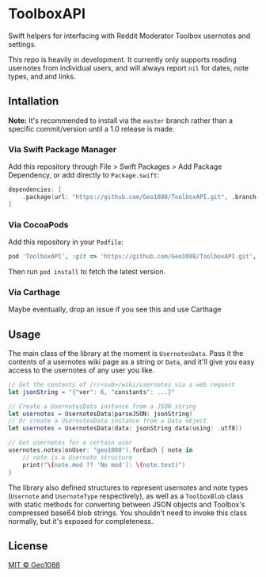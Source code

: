 # ToolboxAPI

Swift helpers for interfacing with Reddit Moderator Toolbox usernotes and settings.

This repo is heavily in development. It currently only supports reading usernotes from individual users, and will always report `nil` for dates, note types, and and links.

## Intallation

**Note:** It's recommended to install via the `master` branch rather than a specific commit/version until a 1.0 release is made.

### Via Swift Package Manager

Add this repository through File > Swift Packages > Add Package Dependency, or add directly to `Package.swift`:

```swift
dependencies: [
    .package(url: "https://github.com/Geo1088/ToolboxAPI.git", .branch("master")),
]
```

### Via CocoaPods

Add this repository in your `Podfile`:

```ruby
pod 'ToolboxAPI', :git => 'https://github.com/Geo1088/ToolboxAPI.git', :branch => 'master'
```

Then run `pod install` to fetch the latest version.

### Via Carthage

Maybe eventually, drop an issue if you see this and use Carthage

## Usage

The main class of the library at the moment is `UsernotesData`. Pass it the contents of a usernotes wiki page as a string or `Data`, and it'll give you easy access to the usernotes of any user you like.

```swift
// Get the contents of /r/<sub>/wiki/usernotes via a web request
let jsonString = "{"ver": 6, "constants": ...}"

// Create a UsernotesData instance from a JSON string
let usernotes = UsernotesData(parseJSON: jsonString)
// Or create a UsernotesData instance from a Data object
let usernotes = UsernotesData(data: jsonString.data(using: .utf8))

// Get usernotes for a certain user
usernotes.notes(onUser: "geo1088").forEach { note in
    // note is a Usernote structure
    print("\(note.mod ?? 'No mod'): \(note.text)")
}
```

The library also defined structures to represent usernotes and note types (`Usernote` and `UsernoteType` respectively), as well as a `ToolboxBlob` class with static methods for converting between JSON objects and Toolbox's compressed base64 blob strings. You shouldn't need to invoke this class normally, but it's exposed for completeness.

## License

[MIT &copy; Geo1088](/LICENSE)
